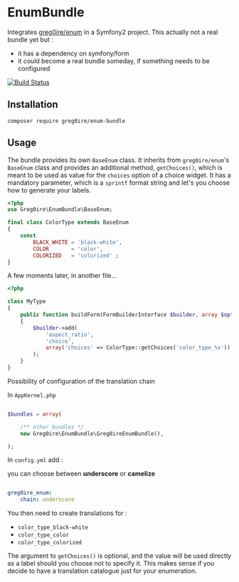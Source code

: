 # EnumBundle

Integrates [greg0ire/enum][1] in a Symfony2 project. This actually not a real bundle
yet but :

- it has a dependency on symfony/form
- it could become a real bundle someday, if something needs to be configured

[![Build Status][2]](https://travis-ci.org/greg0ire/enum-bundle)

## Installation

    composer require greg0ire/enum-bundle

## Usage

The bundle provides its own `BaseEnum` class. It inherits from `greg0ire/enum`'s
`BaseEnum` class and provides an additional method, `getChoices()`, which
is meant to be used as value for the `choices` option of a choice widget.
It has a mandatory parameter, which is a `sprintf` format string and let's you choose
how to generate your labels.

```php
<?php
use Greg0ire\EnumBundle\BaseEnum;

final class ColorType extends BaseEnum
{
    const
        BLACK_WHITE = 'black-white',
        COLOR       = 'color',
        COLORIZED   = 'colorized' ;
}
```

A few moments later, in another file…

```php
<?php

class MyType
{
    public function buildForm(FormBuilderInterface $builder, array $options)
    {
        $builder->add(
            'aspect_ratio',
            'choice',
            array('choices' => ColorType::getChoices('color_type_%s'))
        );
    }
}
```
Possibility of configuration of the translation chain

In ```AppKernel.php```

```php

$bundles = array(

    /** other bundles */
    new Greg0ire\EnumBundle\Greg0ireEnumBundle(),

);

```

In ```config.yml``` add :

you can choose between **underscore** or **camelize**

```yml

greg0ire_enum:
    chain: underscore

```

You then need to create translations for :

- `color_type_black-white`
- `color_type_color`
- `color_type_colorized`

The argument to `getChoices()` is optional, and the value will be used directly
as a label should you choose not to specify it.  This makes sense if you decide
to have a translation catalogue just for your enumeration.

[1]: https://packagist.org/packages/greg0ire/enum
[2]: https://travis-ci.org/greg0ire/enum-bundle.svg?branch=master
